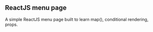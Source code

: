 ## ReactJS menu page

A simple ReactJS menu page built to learn map(), conditional rendering, props.

